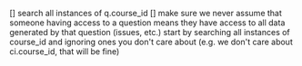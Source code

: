 [] search all instances of q.course_id
[] make sure we never assume that someone having access to a question means they have access to all data generated by that question (issues, etc.) start by searching all instances of course_id and ignoring ones you don't care about (e.g. we don't care about ci.course_id, that will be fine)

